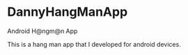 # DannyHangManApp
Android H@ngm@n App

This is a hang man app that I developed for android devices. 
